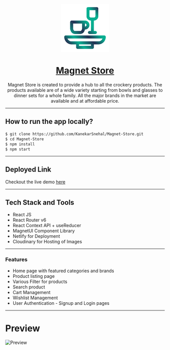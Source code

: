 <div align="center">
  <img src="public/icon.png" width="150" title="Magnet Store Logo">

# [Magnet Store](https://magnet-store.netlify.app/)

Magnet Store is created to provide a hub to all the crockery products. The products available are of a wide variety starting from bowls and glasses to dinner sets for a whole family. All the major brands in the market are available and at affordable price.

</div>

---

## How to run the app locally?

```
$ git clone https://github.com/KanekarSnehal/Magnet-Store.git
$ cd Magnet-Store
$ npm install
$ npm start
```

---

## Deployed Link

Checkout the live demo [here](https://magnet-store.netlify.app/)

---

## Tech Stack and Tools

- React JS 
- React Router v6
- React Context API + useReducer
- MagnetUI Component Library
- Netlify for Deployment
- Cloudinary for Hosting of Images

---

### Features

- Home page with featured categories and brands
- Product listing page
- Various Filter for products
- Search product
- Cart Management
- Wishlist Management
- User Authentication - Signup and Login pages

---

# Preview

![Preview](src/assets/Magnet-Store-Preview.gif)
